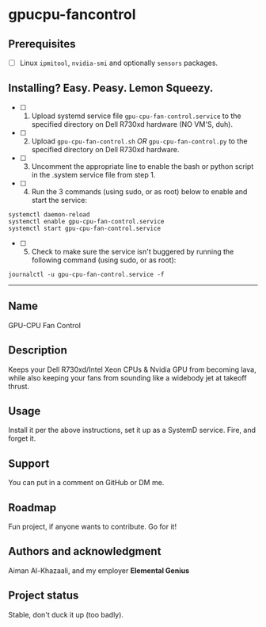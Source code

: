 # gpucpu-fancontrol


## Prerequisites

- [ ] Linux `ipmitool`, `nvidia-smi` and optionally `sensors` packages.

## Installing? Easy. Peasy. Lemon Squeezy.

- [ ] 1. Upload systemd service file `gpu-cpu-fan-control.service` to the specified directory on Dell R730xd hardware (NO VM'S, duh).
- [ ] 2. Upload `gpu-cpu-fan-control.sh` *OR* `gpu-cpu-fan-control.py` to the specified directory on Dell R730xd hardware.
- [ ] 3. Uncomment the appropriate line to enable the bash or python script in the .system service file from step 1.
- [ ] 4. Run the 3 commands (using sudo, or as root) below to enable and start the service:

```
systemctl daemon-reload
systemctl enable gpu-cpu-fan-control.service
systemctl start gpu-cpu-fan-control.service
```
- [ ] 5. Check to make sure the service isn't buggered by running the following command (using sudo, or as root):

```
journalctl -u gpu-cpu-fan-control.service -f
```
***

## Name
GPU-CPU Fan Control

## Description
Keeps your Dell R730xd/Intel Xeon CPUs & Nvidia GPU from becoming lava, while also keeping your fans from sounding like a widebody jet at takeoff thrust.

## Usage
Install it per the above instructions, set it up as a SystemD service. Fire, and forget it.

## Support
You can put in a comment on GitHub or DM me.

## Roadmap
Fun project, if anyone wants to contribute. Go for it!

## Authors and acknowledgment
Aiman Al-Khazaali, and my employer **Elemental Genius**

## Project status
Stable, don't duck it up (too badly).
